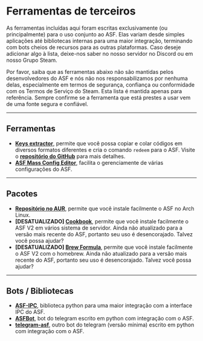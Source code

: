 # Ferramentas de terceiros

As ferramentas incluídas aqui foram escritas exclusivamente (ou principalmente) para o uso conjunto ao ASF. Elas variam desde simples aplicações até bibliotecas internas para uma maior integração, terminando com bots cheios de recursos para as outras plataformas. Caso deseje adicionar algo à lista, deixe-nos saber no nosso servidor no Discord ou em nosso Grupo Steam.

Por favor, saiba que as ferramentas abaixo não são mantidas pelos desenvolvedores do ASF e nós não nos responsabilizamos por nenhuma delas, especialmente em termos de segurança, confiança ou conformidade com os Termos de Serviço do Steam. Esta lista é mantida apenas para referência. Sempre confirme se a ferramenta que está prestes a usar vem de uma fonte segura e confiável.

* * *

## Ferramentas

- **[Keys extractor](https://ske.cloudswift.me)**, permite que você possa copiar e colar códigos em diversos formatos diferentes e cria o comando `redeem` para o ASF. Visite o **[repositório do GitHub](https://github.com/Cloud-Swift/SKE)** para mais detalhes.
- **[ASF Mass Config Editor](https://github.com/genesix-eu/asf_mass_config_editor)**, facilita o gerenciamente de várias configurações do ASF.

* * *

## Pacotes

- **[Repositório no AUR](https://aur.archlinux.org/packages/asf)**, permite que você instale facilmente o ASF no Arch Linux.
- **[DESATUALIZADO] [Cookbook](https://supermarket.chef.io/cookbooks/asf)**, permite que você instale facilmente o ASF V2 em vários sistema de servidor. Ainda não atualizado para a versão mais recente do ASF, portanto seu uso é desencorajado. Talvez você possa ajudar?
- **[DESATUALIZADO] [Brew Formula](http://brewformulas.org/ArchiSteamFarm)**, permite que você instale facilmente o ASF V2 com o homebrew. Ainda não atualizado para a versão mais recente do ASF, portanto seu uso é desencorajado. Talvez você possa ajudar?

* * *

## Bots / Bibliotecas

- **[ASF-IPC](https://pypi.python.org/pypi/ASF-IPC/1.1.3)**, biblioteca python para uma maior integração com a interface IPC do ASF.
- **[ASFBot](https://github.com/dmcallejo/ASFBot)**, bot do telegram escrito em python com integração com o ASF.
- **[telegram-asf](https://github.com/deluxghost/telegram-asf)**, outro bot do telegram (versão mínima) escrito em python com integração com o ASF.